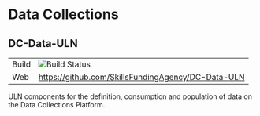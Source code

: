 # Data Collections
## DC-Data-ULN

|               |               |
| ------------- | ------------- |
| Build | <img alt="Build Status" src="https://sfa-gov-uk.visualstudio.com/_apis/public/build/definitions/a7487b64-fb55-478b-8f16-c8136f577ffa/843/badge" /> |
| Web  | https://github.com/SkillsFundingAgency/DC-Data-ULN |
 
ULN components for the definition, consumption and population of data on the Data Collections Platform.
